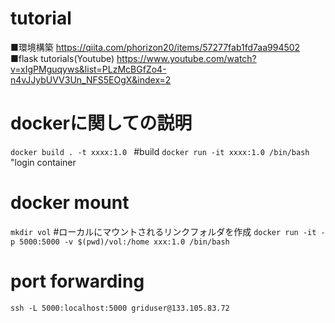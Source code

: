 # tutorial
■環境構築
https://qiita.com/phorizon20/items/57277fab1fd7aa994502
■flask tutorials(Youtube)
https://www.youtube.com/watch?v=xIgPMguqyws&list=PLzMcBGfZo4-n4vJJybUVV3Un_NFS5EOgX&index=2

# dockerに関しての説明
`docker build . -t xxxx:1.0 ` #build
`docker run -it xxxx:1.0 /bin/bash` "login container

# docker mount
`mkdir vol` #ローカルにマウントされるリンクフォルダを作成
`docker run -it -p 5000:5000 -v $(pwd)/vol:/home xxx:1.0 /bin/bash`

# port forwarding
`ssh -L 5000:localhost:5000 griduser@133.105.83.72`

